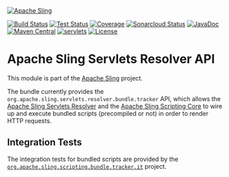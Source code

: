 [![Apache Sling](https://sling.apache.org/res/logos/sling.png)](https://sling.apache.org)

&#32;[![Build Status](https://ci-builds.apache.org/job/Sling/job/modules/job/sling-org-apache-sling-servlets-resolver-api/job/master/badge/icon)](https://ci-builds.apache.org/job/Sling/job/modules/job/sling-org-apache-sling-servlets-resolver-api/job/master/)&#32;[![Test Status](https://img.shields.io/jenkins/tests.svg?jobUrl=https://ci-builds.apache.org/job/Sling/job/modules/job/sling-org-apache-sling-servlets-resolver-api/job/master/)](https://ci-builds.apache.org/job/Sling/job/modules/job/sling-org-apache-sling-servlets-resolver-api/job/master/test/?width=800&height=600)&#32;[![Coverage](https://sonarcloud.io/api/project_badges/measure?project=apache_sling-org-apache-sling-servlets-resolver-api&metric=coverage)](https://sonarcloud.io/dashboard?id=apache_sling-org-apache-sling-servlets-resolver-api)&#32;[![Sonarcloud Status](https://sonarcloud.io/api/project_badges/measure?project=apache_sling-org-apache-sling-servlets-resolver-api&metric=alert_status)](https://sonarcloud.io/dashboard?id=apache_sling-org-apache-sling-servlets-resolver-api)&#32;[![JavaDoc](https://www.javadoc.io/badge/org.apache.sling/org.apache.sling.servlets.resolver.api.svg)](https://www.javadoc.io/doc/org.apache.sling/org.apache.sling.servlets.resolver.api)&#32;[![Maven Central](https://maven-badges.herokuapp.com/maven-central/org.apache.sling/org.apache.sling.servlets.resolver.api/badge.svg)](https://search.maven.org/#search%7Cga%7C1%7Cg%3A%22org.apache.sling%22%20a%3A%22org.apache.sling.servlets.resolver.api%22)&#32;[![servlets](https://sling.apache.org/badges/group-servlets.svg)](https://github.com/apache/sling-aggregator/blob/master/docs/group/servlets.md) [![License](https://img.shields.io/badge/License-Apache%202.0-blue.svg)](https://www.apache.org/licenses/LICENSE-2.0)

# Apache Sling Servlets Resolver API

This module is part of the [Apache Sling](https://sling.apache.org) project.

The bundle currently provides the `org.apache.sling.servlets.resolver.bundle.tracker` API, which allows the
[Apache Sling Servlets Resolver](https://github.com/apache/sling-org-apache-sling-servlets-resolver) and the
[Apache Sling Scripting Core](https://github.com/apache/sling-org-apache-sling-scripting-core) to wire up and
execute bundled scripts (precompiled or not) in order to render HTTP requests.

## Integration Tests

The integration tests for bundled scripts are provided by the [`org.apache.sling.scripting.bundle.tracker.it`](https://github.com/apache/sling-org-apache-sling-scripting-bundle-tracker-it) project.
